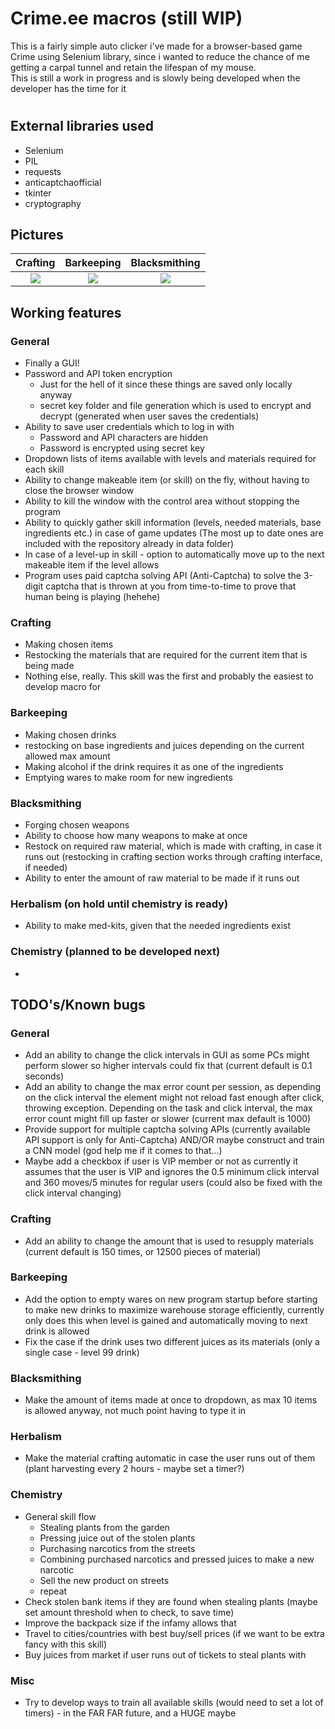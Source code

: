 # Crime.ee macros (still WIP)

This is a fairly simple auto clicker i've made for a browser-based game Crime using Selenium library, since i wanted to reduce the 
chance of me getting a carpal tunnel and retain the lifespan of my mouse.  
This is still a work in progress and is slowly being developed when the developer has the time for it

# 

## External libraries used
* Selenium
* PIL
* requests
* anticaptchaofficial
* tkinter
* cryptography

## Pictures

Crafting             |  Barkeeping          |  Blacksmithing
:-------------------------:|:-------------------------:|:-------------------------:
![](https://user-images.githubusercontent.com/16280237/88703312-357b1a80-d115-11ea-8f15-a5d5962f6132.png)   | ![](https://user-images.githubusercontent.com/16280237/88703412-58a5ca00-d115-11ea-9ec1-573cb76f68c4.png) |  ![](https://user-images.githubusercontent.com/16280237/88703497-6eb38a80-d115-11ea-99ad-7848269bc776.png)



## Working features 
### General  
* Finally a GUI!
* Password and API token encryption 
    * Just for the hell of it since these things are saved only locally anyway
    * secret key folder and file generation which is used to encrypt and decrypt (generated when user saves the credentials)
* Ability to save user credentials which to log in with
    * Password and API characters are hidden
    * Password is encrypted using secret key
* Dropdown lists of items available with levels and materials required for each skill
* Ability to change makeable item (or skill) on the fly, without having to close the browser window 
* Ability to kill the window with the control area without stopping the program
* Ability to quickly gather skill information (levels, needed materials, base ingredients etc.) in case of game updates (The most up to date ones are included with the repository already in data folder)
* In case of a level-up in skill - option to automatically move up to the next makeable item if the level allows
* Program uses paid captcha solving API (Anti-Captcha) to solve the 3-digit captcha that is thrown at you from time-to-time to prove that human being is playing (hehehe)

### Crafting
* Making chosen items
* Restocking the materials that are required for the current item that is being made
* Nothing else, really. This skill was the first and probably the easiest to develop macro for

### Barkeeping
* Making chosen drinks
* restocking on base ingredients and juices depending on the current allowed max amount
* Making alcohol if the drink requires it as one of the ingredients
* Emptying wares to make room for new ingredients


### Blacksmithing  
* Forging chosen weapons 
* Ability to choose how many weapons to make at once 
* Restock on required raw material, which is made with crafting, in case it runs out (restocking in crafting section works through crafting interface, if needed)
* Ability to enter the amount of raw material to be made if it runs out

### Herbalism (on hold until chemistry is ready)
* Ability to make med-kits, given that the needed ingredients exist

### Chemistry (planned to be developed next)
*

##

## TODO's/Known bugs 
### General  
* Add an ability to change the click intervals in GUI as some PCs might perform slower so higher intervals could fix that (current default is 0.1 seconds)
* Add an ability to change the max error count per session, as depending on the click interval the element might not reload fast enough after click, throwing exception. Depending on the task and click interval, the max error count might fill up faster or slower (current max default is 1000)
* Provide support for multiple captcha solving APIs (currently available API support is only for Anti-Captcha) AND/OR maybe construct and train a CNN model (god help me if it comes to that...)
* Maybe add a checkbox if user is VIP member or not as currently it assumes that the user is VIP and ignores the 0.5 minimum click interval and 360 moves/5 minutes for regular users (could also be fixed with the click interval changing)

### Crafting
* Add an ability to change the amount that is used to resupply materials (current default is 150 times, or 12500 pieces of material)

### Barkeeping
* Add the option to empty wares on new program startup before starting to make new drinks to maximize warehouse storage efficiently, currently only does this when level is gained and automatically moving to next drink is allowed
* Fix the case if the drink uses two different juices as its materials (only a single case - level 99 drink)


### Blacksmithing  
* Make the amount of items made at once to dropdown, as max 10 items is allowed anyway, not much point having to type it in

### Herbalism
* Make the material crafting automatic in case the user runs out of them (plant harvesting every 2 hours - maybe set a timer?)

### Chemistry
* General skill flow
    * Stealing plants from the garden 
    * Pressing juice out of the stolen plants
    * Purchasing narcotics from the streets
    * Combining purchased narcotics and pressed juices to make a new narcotic
    * Sell the new product on streets
    * repeat
* Check stolen bank items if they are found when stealing plants (maybe set amount threshold when to check, to save time)
* Improve the backpack size if the infamy allows that
* Travel to cities/countries with best buy/sell prices (if we want to be extra fancy with this skill)
* Buy juices from market if user runs out of tickets to steal plants with

### Misc
* Try to develop ways to train all available skills (would need to set a lot of timers) - in the FAR FAR future, and a HUGE maybe

##